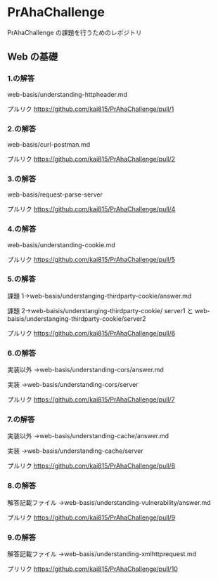# PrAhaChallenge

PrAhaChallenge の課題を行うためのレポジトリ

## Web の基礎

### 1.の解答

web-basis/understanding-httpheader.md

プルリク
https://github.com/kai815/PrAhaChallenge/pull/1

### 2.の解答

web-basis/curl-postman.md

プルリク
https://github.com/kai815/PrAhaChallenge/pull/2

### 3.の解答

web-basis/request-parse-server

プルリク
https://github.com/kai815/PrAhaChallenge/pull/4

### 4.の解答

web-basis/understanding-cookie.md

プルリク
https://github.com/kai815/PrAhaChallenge/pull/5

### 5.の解答

課題 1→web-basis/understanging-thirdparty-cookie/answer.md

課題 2→web-baisis/understanging-thirdparty-cookie/
server1 と web-baisis/understanging-thirdparty-cookie/server2

プルリク
https://github.com/kai815/PrAhaChallenge/pull/6

### 6.の解答

実装以外 →web-basis/understanding-cors/answer.md

実装 →web-basis/understanding-cors/server

プルリク
https://github.com/kai815/PrAhaChallenge/pull/7

### 7.の解答

実装以外 →web-basis/understanding-cache/answer.md

実装 →web-basis/understanding-cache/server

プルリク
https://github.com/kai815/PrAhaChallenge/pull/8

### 8.の解答

解答記載ファイル →web-basis/understanding-vulnerability/answer.md

プルリク
https://github.com/kai815/PrAhaChallenge/pull/9

### 9.の解答

解答記載ファイル →web-basis/understanding-xmlhttprequest.md

プリリク
https://github.com/kai815/PrAhaChallenge/pull/10
